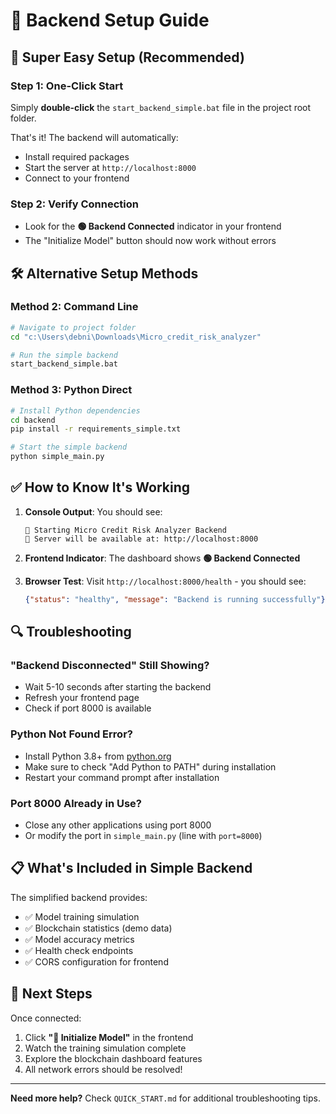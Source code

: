 # 🔧 Backend Setup Guide

## 🚀 Super Easy Setup (Recommended)

### Step 1: One-Click Start
Simply **double-click** the `start_backend_simple.bat` file in the project root folder.

That's it! The backend will automatically:
- Install required packages
- Start the server at `http://localhost:8000`
- Connect to your frontend

### Step 2: Verify Connection
- Look for the **🟢 Backend Connected** indicator in your frontend
- The "Initialize Model" button should now work without errors

## 🛠️ Alternative Setup Methods

### Method 2: Command Line
```bash
# Navigate to project folder
cd "c:\Users\debni\Downloads\Micro_credit_risk_analyzer"

# Run the simple backend
start_backend_simple.bat
```

### Method 3: Python Direct
```bash
# Install Python dependencies
cd backend
pip install -r requirements_simple.txt

# Start the simple backend
python simple_main.py
```

## ✅ How to Know It's Working

1. **Console Output**: You should see:
   ```
   🚀 Starting Micro Credit Risk Analyzer Backend
   📡 Server will be available at: http://localhost:8000
   ```

2. **Frontend Indicator**: The dashboard shows **🟢 Backend Connected**

3. **Browser Test**: Visit `http://localhost:8000/health` - you should see:
   ```json
   {"status": "healthy", "message": "Backend is running successfully"}
   ```

## 🔍 Troubleshooting

### "Backend Disconnected" Still Showing?
- Wait 5-10 seconds after starting the backend
- Refresh your frontend page
- Check if port 8000 is available

### Python Not Found Error?
- Install Python 3.8+ from [python.org](https://python.org)
- Make sure to check "Add Python to PATH" during installation
- Restart your command prompt after installation

### Port 8000 Already in Use?
- Close any other applications using port 8000
- Or modify the port in `simple_main.py` (line with `port=8000`)

## 📋 What's Included in Simple Backend

The simplified backend provides:
- ✅ Model training simulation
- ✅ Blockchain statistics (demo data)
- ✅ Model accuracy metrics
- ✅ Health check endpoints
- ✅ CORS configuration for frontend

## 🎯 Next Steps

Once connected:
1. Click **"🚀 Initialize Model"** in the frontend
2. Watch the training simulation complete
3. Explore the blockchain dashboard features
4. All network errors should be resolved!

---

**Need more help?** Check `QUICK_START.md` for additional troubleshooting tips.

